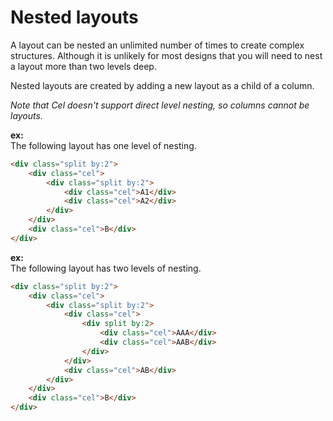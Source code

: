 # Nested layouts

A layout can be nested an unlimited number of times to create complex structures. Although it is unlikely for most designs that you will need to nest a layout more than two levels deep.

Nested layouts are created by adding a new layout as a child of a column.

_Note that Cel doesn't support direct level nesting, so columns cannot be layouts._

__ex:__  
The following layout has one level of nesting.

```html
<div class="split by:2">
	<div class="cel">
		<div class="split by:2">
			<div class="cel">A1</div>
			<div class="cel">A2</div>
		</div>
	</div>
	<div class="cel">B</div>
</div>
```

__ex:__  
The following layout has two levels of nesting.

```html
<div class="split by:2">
	<div class="cel">
		<div class="split by:2">
			<div class="cel">
				<div split by:2>
					<div class="cel">AAA</div>
					<div class="cel">AAB</div>
				</div>
			</div>
			<div class="cel">AB</div>
		</div>
	</div>
	<div class="cel">B</div>
</div>
```
